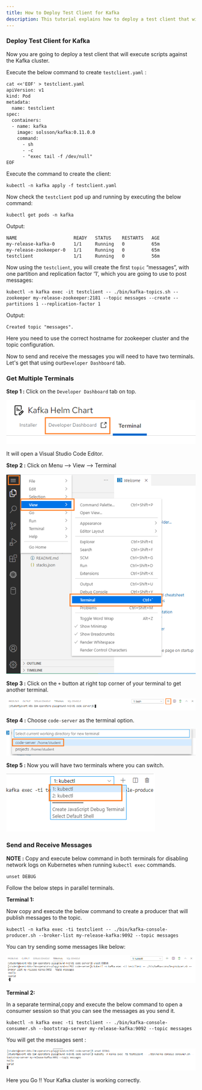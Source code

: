 ```yaml
---
title: How to Deploy Test Client for Kafka
description: This tutorial explains how to deploy a test client that will execute scripts against the Kafka cluster
---
```



### Deploy Test Client for Kafka

Now you are going to deploy a test client that will execute scripts against the Kafka cluster.

Execute the below command to create `testclient.yaml` :

```execute
cat <<'EOF' > testclient.yaml
apiVersion: v1
kind: Pod
metadata:
  name: testclient
spec:
  containers:
  - name: kafka
    image: solsson/kafka:0.11.0.0
    command:
      - sh
      - -c
      - "exec tail -f /dev/null"
EOF
```

Execute the command to create the client:

```execute
kubectl -n kafka apply -f testclient.yaml
```

Now check the `testclient` pod up and running by executing the below command:

```execute
kubectl get pods -n kafka
```

Output:

```output
NAME                     READY   STATUS    RESTARTS   AGE
my-release-kafka-0       1/1     Running   0          65m
my-release-zookeeper-0   1/1     Running   0          65m
testclient               1/1     Running   0          56m
```

Now using the `testclient`, you will create the first `topic`  “messages”, with one partition and replication factor ‘1’, which you are going to use to post messages:

```execute
kubectl -n kafka exec -it testclient -- ./bin/kafka-topics.sh --zookeeper my-release-zookeeper:2181 --topic messages --create --partitions 1 --replication-factor 1
```

Output:

```output
Created topic "messages".
```

Here you need to use the correct hostname for zookeeper cluster and the topic configuration.

Now to send and receive the messages you will need to have two terminals. Let's get that using our`Developer Dashboard` tab. 

### Get Multiple Terminals

**Step 1 :** Click on the `Developer Dashboard` tab on top.

![](_images/developer-dashboard.png)

It will open a Visual Studio Code Editor.

**Step 2 :** Click on Menu --> View --> Terminal

![](_images/terminal.png)



**Step 3 :** Click on the `+` button at right top corner of your terminal to get another terminal.

 ![](_images/add-terminal.png)

**Step 4 :** Choose `code-server` as the terminal option.

![](_images/code-server.png)



**Step 5 :** Now you will have two terminals where you can switch.

![](_images/terminal-switch.png)

### Send and Receive Messages

**NOTE :**  Copy and execute below command in both terminals for disabling network logs on Kubernetes when running `kubectl exec` commands.

```
unset DEBUG
```
Follow the below steps in parallel terminals.


**Terminal 1:**

Now copy and execute the below command to create a producer that will publish messages to the topic.

```
kubectl -n kafka exec -ti testclient -- ./bin/kafka-console-producer.sh --broker-list my-release-kafka:9092 --topic messages
```

You can try sending some messages like below:

![](_images/sender.png)


**Terminal 2:**

In a separate terminal,copy and execute the below command to open a consumer session so that you can see the messages as you send it.

```
kubectl -n kafka exec -ti testclient -- ./bin/kafka-console-consumer.sh --bootstrap-server my-release-kafka:9092 --topic messages
```

You will get the messages sent :

![](_images/receiver.png)

Here you Go !! Your Kafka cluster is working correctly.
